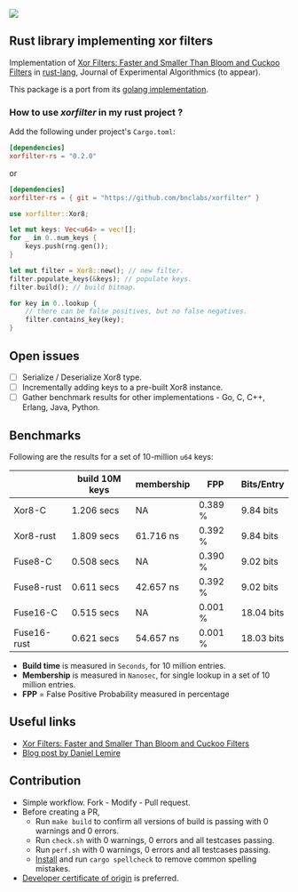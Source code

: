 ![](https://github.com/bnclabs/xorfilter/workflows/simple-build-test/badge.svg)

Rust library implementing xor filters
-------------------------------------

Implementation of [Xor Filters: Faster and Smaller Than Bloom and Cuckoo Filters](https://arxiv.org/abs/1912.08258)
in [rust-lang](https://www.rust-lang.org/), Journal of Experimental Algorithmics (to appear).

This package is a port from its [golang implementation](https://github.com/FastFilter/xorfilter).

### How to use _xorfilter_ in my rust project ?

Add the following under project's `Cargo.toml`:

```toml
[dependencies]
xorfilter-rs = "0.2.0"
```

or

```toml
[dependencies]
xorfilter-rs = { git = "https://github.com/bnclabs/xorfilter" }
```

```rust
use xorfilter::Xor8;

let mut keys: Vec<u64> = vec![];
for _ in 0..num_keys {
    keys.push(rng.gen());
}

let mut filter = Xor8::new(); // new filter.
filter.populate_keys(&keys); // populate keys.
filter.build(); // build bitmap.

for key in 0..lookup {
    // there can be false positives, but no false negatives.
    filter.contains_key(key);
}
```

Open issues
-----------

* [ ] Serialize / Deserialize Xor8 type.
* [ ] Incrementally adding keys to a pre-built Xor8 instance.
* [ ] Gather benchmark results for other implementations - Go, C, C++, Erlang, Java, Python.

Benchmarks
----------

Following are the results for a set of 10-million `u64` keys:

|             |  build 10M keys |  membership |   FPP   |  Bits/Entry |
|-------------|-----------------|-------------|---------|-------------|
| Xor8-C      |   1.206 secs    |    NA       | 0.389 % |  9.84 bits  |
| Xor8-rust   |   1.809 secs    | 61.716 ns   | 0.392 % |  9.84 bits  |
| Fuse8-C     |   0.508 secs    |    NA       | 0.390 % |  9.02 bits  |
| Fuse8-rust  |   0.611 secs    | 42.657 ns   | 0.392 % |  9.02 bits  |
| Fuse16-C    |   0.515 secs    |    NA       | 0.001 % | 18.04 bits  |
| Fuse16-rust |   0.621 secs    | 54.657 ns   | 0.001 % | 18.03 bits  |

* **Build time** is measured in `Seconds`, for 10 million entries.
* **Membership** is measured in `Nanosec`, for single lookup in a set of 10 million entries.
* **FPP** = False Positive Probability measured in percentage

Useful links
------------

* [Xor Filters: Faster and Smaller Than Bloom and Cuckoo Filters](https://arxiv.org/abs/1912.08258)
* [Blog post by Daniel Lemire](https://lemire.me/blog/2019/12/19/xor-filters-faster-and-smaller-than-bloom-filters/)


Contribution
------------

* Simple workflow. Fork - Modify - Pull request.
* Before creating a PR,
  * Run `make build` to confirm all versions of build is passing with
    0 warnings and 0 errors.
  * Run `check.sh` with 0 warnings, 0 errors and all testcases passing.
  * Run `perf.sh` with 0 warnings, 0 errors and all testcases passing.
  * [Install][spellcheck] and run `cargo spellcheck` to remove common spelling mistakes.
* [Developer certificate of origin][dco] is preferred.

[dco]: https://developercertificate.org/
[spellcheck]: https://github.com/drahnr/cargo-spellcheck
